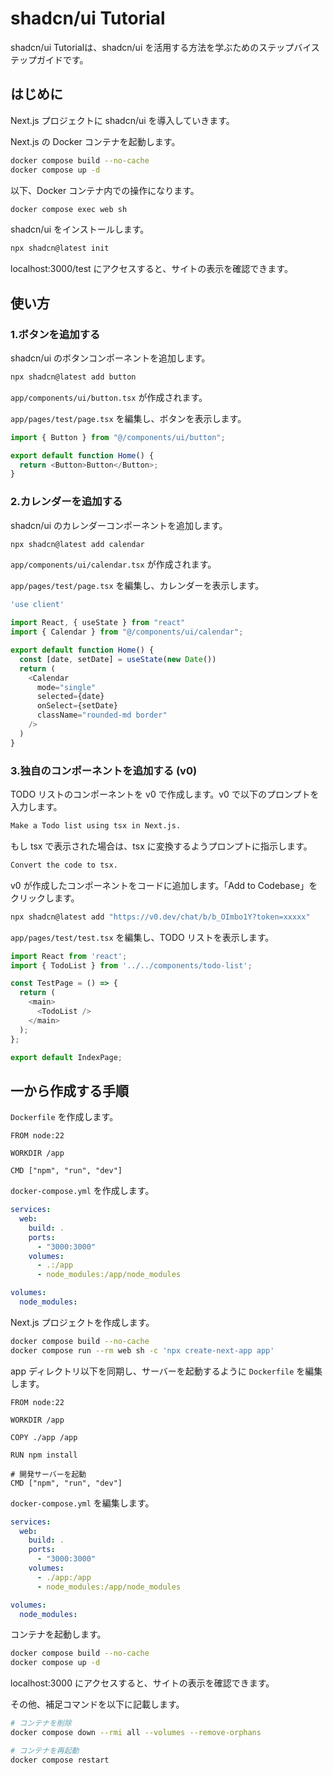 # shadcn/ui Tutorial

shadcn/ui Tutorialは、shadcn/ui を活用する方法を学ぶためのステップバイステップガイドです。

## はじめに

Next.js プロジェクトに shadcn/ui を導入していきます。

Next.js の Docker コンテナを起動します。

```bash
docker compose build --no-cache
docker compose up -d
```

以下、Docker コンテナ内での操作になります。

```bash
docker compose exec web sh
```

shadcn/ui をインストールします。

```bash
npx shadcn@latest init
```

localhost:3000/test にアクセスすると、サイトの表示を確認できます。

## 使い方

### 1.ボタンを追加する

shadcn/ui のボタンコンポーネントを追加します。

```bash
npx shadcn@latest add button
```

`app/components/ui/button.tsx` が作成されます。

`app/pages/test/page.tsx` を編集し、ボタンを表示します。

```js
import { Button } from "@/components/ui/button";

export default function Home() {
  return <Button>Button</Button>;
}
```

### 2.カレンダーを追加する

shadcn/ui のカレンダーコンポーネントを追加します。

```bash
npx shadcn@latest add calendar
```

`app/components/ui/calendar.tsx` が作成されます。

`app/pages/test/page.tsx` を編集し、カレンダーを表示します。

```js
'use client'

import React, { useState } from "react"
import { Calendar } from "@/components/ui/calendar";

export default function Home() {
  const [date, setDate] = useState(new Date())
  return (
    <Calendar
      mode="single"
      selected={date}
      onSelect={setDate}
      className="rounded-md border"
    />
  )
}
```

### 3.独自のコンポーネントを追加する (v0)

TODO リストのコンポーネントを v0 で作成します。v0 で以下のプロンプトを入力します。

```bash
Make a Todo list using tsx in Next.js.
```

もし tsx で表示された場合は、tsx に変換するようプロンプトに指示します。

```bash
Convert the code to tsx.
```

v0 が作成したコンポーネントをコードに追加します。「Add to Codebase」をクリックします。

```bash
npx shadcn@latest add "https://v0.dev/chat/b/b_OImbo1Y?token=xxxxx"
```

`app/pages/test/test.tsx` を編集し、TODO リストを表示します。

```js
import React from 'react';
import { TodoList } from '../../components/todo-list';

const TestPage = () => {
  return (
    <main>
      <TodoList />
    </main>
  );
};

export default IndexPage;
```

## 一から作成する手順

`Dockerfile` を作成します。

```docker
FROM node:22

WORKDIR /app

CMD ["npm", "run", "dev"]
```

`docker-compose.yml` を作成します。

```yaml
services:
  web:
    build: .
    ports:
      - "3000:3000"
    volumes:
      - .:/app
      - node_modules:/app/node_modules

volumes:
  node_modules:
```

Next.js プロジェクトを作成します。

```bash
docker compose build --no-cache
docker compose run --rm web sh -c 'npx create-next-app app'
```

app ディレクトリ以下を同期し、サーバーを起動するように `Dockerfile` を編集します。

```docker
FROM node:22

WORKDIR /app

COPY ./app /app

RUN npm install

# 開発サーバーを起動
CMD ["npm", "run", "dev"]
```

`docker-compose.yml` を編集します。

```yaml
services:
  web:
    build: .
    ports:
      - "3000:3000"
    volumes:
      - ./app:/app
      - node_modules:/app/node_modules

volumes:
  node_modules:
```

コンテナを起動します。

```bash
docker compose build --no-cache
docker compose up -d
```

localhost:3000 にアクセスすると、サイトの表示を確認できます。

その他、補足コマンドを以下に記載します。

```bash
# コンテナを削除
docker compose down --rmi all --volumes --remove-orphans

# コンテナを再起動
docker compose restart
```
